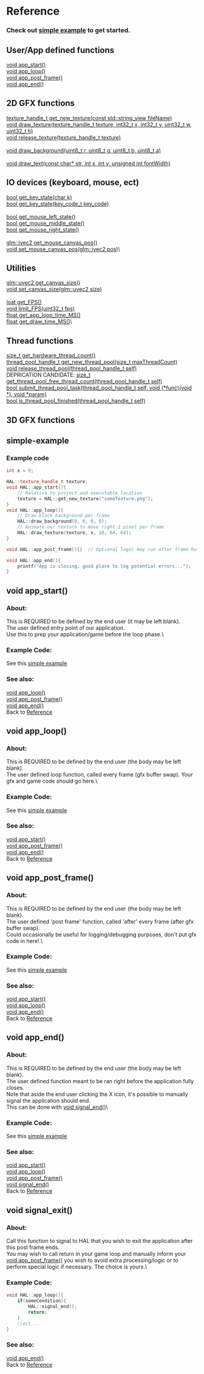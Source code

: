 # <a id="reference"></a> Reference
### Check out [simple example](#simple-example) to get started.

## User/App defined functions
[void app_start()](#app-start)\
[void app_loop()](#app-loop)\
[void app_post_frame()](#app-post-frame)\
[void app_end()](#app-end)

## 2D GFX functions
[texture_handle_t get_new_texture(const std::string_view fileName)](#get-new-texture)\
[void draw_texture(texture_handle_t texture, int32_t x, int32_t y, uint32_t w, uint32_t h)](#draw-texture)\
[void release_texture(texture_handle_t texture)](#release-texture)\
\
[void draw_background(uint8_t r, uint8_t g, uint8_t b, uint8_t a)](draw-background)\
\
[void draw_text(const char* str, int x, int y, unsigned int fontWidth)](#draw-text)

## IO devices (keyboard, mouse, ect)
[bool get_key_state(char k)](#get-key-state-char)\
[bool get_key_state(key_code_t key_code)](#get-key-state-key-code-t)\
\
[bool get_mouse_left_state()](#get-mouse-left-state)\
[bool get_mouse_middle_state()](#get-mouse-middle-state)\
[bool get_mouse_right_state()](#get-mouse-right-state)\
\
[glm::ivec2 get_mouse_canvas_pos()](#get-mouse-canvas-pos)\
[void set_mouse_canvas_pos(glm::ivec2 pos)](set-mouse-canvas-pos)\

## Utilities
[glm::uvec2 get_canvas_size()](get-canvas-size)\
[void set_canvas_size(glm::uvec2 size)](set-canvas-size)\
\
[loat get_FPS()](get-fps)\
[void limit_FPS(uint32_t fps)](limit-fps)\
[float get_app_loop_time_MS()](get-app-loop-time-ms)\
[float get_draw_time_MS()](get-draw-time-ms)\

## Thread functions
[size_t get_hardware_thread_count()](get-hardware-thread-count)\
[thread_pool_handle_t get_new_thread_pool(size_t maxThreadCount)](get-new-thread-pool)\
[void release_thread_pool(thread_pool_handle_t self)](release-thread-pool)\
DEPRICATION CANDIDATE: [size_t get_thread_pool_free_thread_count(thread_pool_handle_t self)](get-thread-pool-free-thread-count)\
[bool submit_thread_pool_task(thread_pool_handle_t self, void (*func)(void *), void *param)](submit-thread-pool-task)\
[bool is_thread_pool_finished(thread_pool_handle_t self)](is-thread-pool-finished)

## 3D GFX functions



## <a id="simple-example"></a> simple-example
### Example code
```cpp
int x = 0;

HAL::texture_handle_t texture;
void HAL::app_start(){
    // Relative to project and executable location
    texture = HAL::get_new_texture("someTexture.png");
}
void HAL::app_loop(){
    // Draw black background per frame
    HAL::draw_background(0, 0, 0, 0);
    // Animate our texture to move right 1 pixel per frame
    HAL::draw_texture(texture, x, 10, 64, 64);
}

void HAL::app_post_frame(){}  // Optional logic may run after frame buffer is swapped

void HAL::app_end(){
    printf("App is closing, good place to log potential errors...");
}
```

## <a id="app-start"></a> void app_start()
### About:
This is REQUIRED to be defined by the end user (it may be left blank).\
The user defined entry point of our application.\
Use this to prep your application/game before the loop phase.\
### Example Code:
See this [simple example](#simple-example)
### See also:
[void app_loop()](#app-loop)\
[void app_post_frame()](#app-post-frame)\
[void app_end()](#app-end)\
Back to [Reference](#reference)

## <a id="app-loop"></a> void app_loop()
### About:
This is REQUIRED to be defined by the end user (the body may be left blank).\
The user defined loop function, called every frame (gfx buffer swap).  Your gfx and game code should go here.\
### Example Code:
See this [simple example](#simple-example)
### See also:
[void app_start()](#app-loop)\
[void app_post_frame()](#app-post-frame)\
[void app_end()](#app-end)\
Back to [Reference](#reference)

## <a id="app-post-frame"></a> void app_post_frame()
### About:
This is REQUIRED to be defined by the end user (the body may be left blank).\
The user defined 'post frame' function, called 'after' every frame (after gfx buffer swap).\
Could occasionally be useful for logging/debugging purposes, don't put gfx code in here!.\
### Example Code:
See this [simple example](#simple-example)
### See also:
[void app_start()](#app-loop)\
[void app_loop()](#app-loop)\
[void app_end()](#app-end)\
Back to [Reference](#reference)

## <a id="app-end"></a> void app_end()
### About:
This is REQUIRED to be defined by the end user (the body may be left blank).\
The user defined function meant to be ran right before the application fully closes.\
Note that aside the end user clicking the X icon, it's possible to manually signal the application should end.\
This can be done with [void signal_end()](#signal-end)\
### Example Code:
See this [simple example](#simple-example)
### See also:
[void app_start()](#app-loop)\
[void app_loop()](#app-loop)\
[void app_post_frame()](#app-post-frame)\
[void signal_end()](#signal-end)\
Back to [Reference](#reference)

## <a id="signal-end"></a> void signal_exit()
### About:
Call this function to signal to HAL that you wish to exit the application after this post frame ends.\
You may wish to call return in your game loop and manually inform your [void app_post_frame()](#app-post-frame) you wish to avoid extra processing/logic or to perform special logic if necessary.  The choice is yours.\
### Example Code:
```cpp
void HAL::app_loop(){
    if(someCondition){
        HAL::signal_end();
        return;
    }
    //ect...
}
```
### See also:
[void app_end()](#app-end)\
Back to [Reference](#reference)